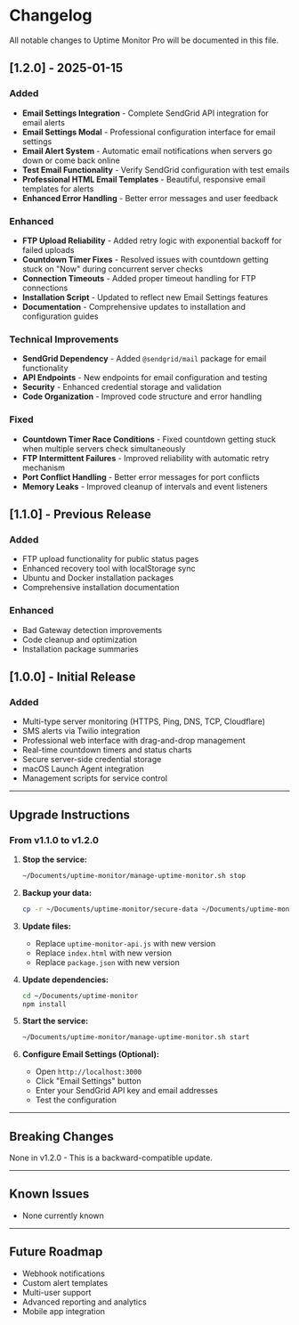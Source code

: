 # Changelog

All notable changes to Uptime Monitor Pro will be documented in this file.

## [1.2.0] - 2025-01-15

### Added
- **Email Settings Integration** - Complete SendGrid API integration for email alerts
- **Email Settings Modal** - Professional configuration interface for email settings
- **Email Alert System** - Automatic email notifications when servers go down or come back online
- **Test Email Functionality** - Verify SendGrid configuration with test emails
- **Professional HTML Email Templates** - Beautiful, responsive email templates for alerts
- **Enhanced Error Handling** - Better error messages and user feedback

### Enhanced
- **FTP Upload Reliability** - Added retry logic with exponential backoff for failed uploads
- **Countdown Timer Fixes** - Resolved issues with countdown getting stuck on "Now" during concurrent server checks
- **Connection Timeouts** - Added proper timeout handling for FTP connections
- **Installation Script** - Updated to reflect new Email Settings features
- **Documentation** - Comprehensive updates to installation and configuration guides

### Technical Improvements
- **SendGrid Dependency** - Added `@sendgrid/mail` package for email functionality
- **API Endpoints** - New endpoints for email configuration and testing
- **Security** - Enhanced credential storage and validation
- **Code Organization** - Improved code structure and error handling

### Fixed
- **Countdown Timer Race Conditions** - Fixed countdown getting stuck when multiple servers check simultaneously
- **FTP Intermittent Failures** - Improved reliability with automatic retry mechanism
- **Port Conflict Handling** - Better error messages for port conflicts
- **Memory Leaks** - Improved cleanup of intervals and event listeners

## [1.1.0] - Previous Release

### Added
- FTP upload functionality for public status pages
- Enhanced recovery tool with localStorage sync
- Ubuntu and Docker installation packages
- Comprehensive installation documentation

### Enhanced
- Bad Gateway detection improvements
- Code cleanup and optimization
- Installation package summaries

## [1.0.0] - Initial Release

### Added
- Multi-type server monitoring (HTTPS, Ping, DNS, TCP, Cloudflare)
- SMS alerts via Twilio integration
- Professional web interface with drag-and-drop management
- Real-time countdown timers and status charts
- Secure server-side credential storage
- macOS Launch Agent integration
- Management scripts for service control

---

## Upgrade Instructions

### From v1.1.0 to v1.2.0

1. **Stop the service:**
   ```bash
   ~/Documents/uptime-monitor/manage-uptime-monitor.sh stop
   ```

2. **Backup your data:**
   ```bash
   cp -r ~/Documents/uptime-monitor/secure-data ~/Documents/uptime-monitor-backup
   ```

3. **Update files:**
   - Replace `uptime-monitor-api.js` with new version
   - Replace `index.html` with new version
   - Replace `package.json` with new version

4. **Update dependencies:**
   ```bash
   cd ~/Documents/uptime-monitor
   npm install
   ```

5. **Start the service:**
   ```bash
   ~/Documents/uptime-monitor/manage-uptime-monitor.sh start
   ```

6. **Configure Email Settings (Optional):**
   - Open `http://localhost:3000`
   - Click "Email Settings" button
   - Enter your SendGrid API key and email addresses
   - Test the configuration

---

## Breaking Changes

None in v1.2.0 - This is a backward-compatible update.

---

## Known Issues

- None currently known

---

## Future Roadmap

- Webhook notifications
- Custom alert templates
- Multi-user support
- Advanced reporting and analytics
- Mobile app integration
